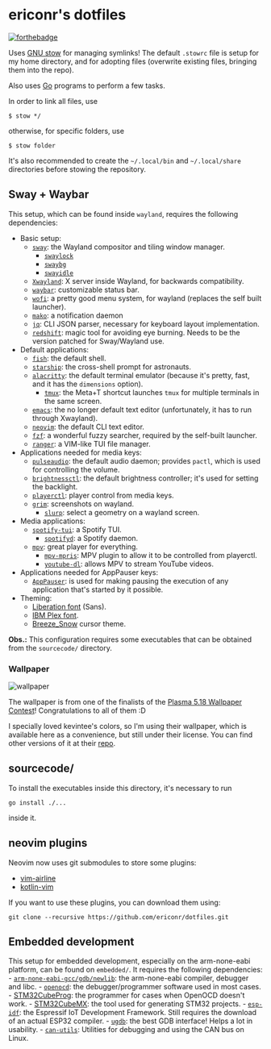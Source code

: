 # ericonr's dotfiles

[![forthebadge](https://forthebadge.com/images/badges/powered-by-electricity.svg)](https://forthebadge.com)

Uses [GNU stow](https://www.gnu.org/software/stow/) for managing symlinks! The
default `.stowrc` file is setup for my home directory, and for adopting files
(overwrite existing files, bringing them into the repo).

Also uses [Go](https://golang.org/) programs to perform a few tasks.

In order to link all files, use

```````
$ stow */
```````

otherwise, for specific folders, use

```````
$ stow folder
```````

It's also recommended to create the `~/.local/bin` and `~/.local/share`
directories before stowing the repository.

## Sway + Waybar

This setup, which can be found inside `wayland`, requires the following
dependencies:

- Basic setup:
   - [`sway`](https://swaywm.org/): the Wayland compositor and tiling window
      manager.
      - [`swaylock`](https://github.com/swaywm/swaylock)
      - [`swaybg`](https://github.com/swaywm/swaybg)
      - [`swayidle`](https://github.com/swaywm/swayidle)
   - [`Xwayland`](https://wayland.freedesktop.org/xserver.html): X server inside
      Wayland, for backwards compatibility.
   - [`waybar`](https://github.com/Alexays/Waybar): customizable status bar.
   - [`wofi`](https://hg.sr.ht/~scoopta/wofi): a pretty good menu system, for
      wayland (replaces the self built launcher).
   - [`mako`](https://wayland.emersion.fr/mako/): a notification daemon
   - [`jq`](https://stedolan.github.io/jq/): CLI JSON parser, necessary for
      keyboard layout implementation.
   - [`redshift`](https://github.com/minus7/redshift/tree/wayland): magic tool
      for avoiding eye burning. Needs to be the version patched for Sway/Wayland
      use.
- Default applications:
   - [`fish`](https://fishshell.com/): the default shell.
   - [`starship`](https://starship.rs/): the cross-shell prompt for astronauts.
   - [`alacritty`](https://github.com/jwilm/alacritty): the default terminal
      emulator (because it's pretty, fast, and it has the `dimensions` option).
      - [`tmux`](https://github.com/tmux/tmux): the Meta+T shortcut launches
         `tmux` for multiple terminals in the same screen.
   - [`emacs`](https://www.gnu.org/software/emacs/): the no longer default text
      editor (unfortunately, it has to run through Xwayland).
   - [`neovim`](https://neovim.io/): the default CLI text editor.
   - [`fzf`](https://github.com/junegunn/fzf): a wonderful fuzzy searcher,
      required by the self-built launcher.
   - [`ranger`](https://ranger.github.io/): a VIM-like TUI file manager.
- Applications needed for media keys:
   - [`pulseaudio`](https://www.freedesktop.org/wiki/Software/PulseAudio/): the
      default audio daemon; provides `pactl`, which is used for controlling the
      volume.
   - [`brightnessctl`](https://github.com/Hummer12007/brightnessctl): the
      default brightness controller; it's used for setting the backlight.
   - [`playerctl`](https://github.com/altdesktop/playerctl): player control from
      media keys.
   - [`grim`](https://wayland.emersion.fr/grim/): screenshots on wayland.
      - [`slurp`](https://wayland.emersion.fr/slurp/): select a geometry on a
         wayland screen.
- Media applications:
   - [`spotify-tui`](https://github.com/Rigellute/spotify-tui): a Spotify TUI.
      - [`spotifyd`](https://github.com/Spotifyd/spotifyd): a Spotify daemon.
   - [`mpv`](https://mpv.io/): great player for everything.
      - [`mpv-mpris`](https://github.com/hoyon/mpv-mpris): MPV plugin to allow
         it to be controlled from playerctl.
      - [`youtube-dl`](https://youtube-dl.org/): allows MPV to stream YouTube
         videos.
- Applications needed for AppPauser keys:
   - [`AppPauser`](https://github.com/ericonr/AppPauser): is used for making
      pausing the execution of any application that's started by it possible.
- Theming:
   - [Liberation font](https://en.wikipedia.org/wiki/Liberation_fonts) (Sans).
   - [IBM Plex font](https://www.ibm.com/plex/).
   - [Breeze_Snow](https://github.com/KDE/breeze) cursor theme.

**Obs.:** This configuration requires some executables that can be obtained from
the `sourcecode/` directory.

### Wallpaper

![wallpaper](https://gitlab.com/Kreneker/the-grand-canyon/raw/master/The%20Grand%20Canyon%20preview.png)

The wallpaper is from one of the finalists of the [Plasma 5.18 Wallpaper
Contest](https://dot.kde.org/2020/01/24/volna-wins-plasma-518-wallpaper-contest)!
Congratulations to all of them :D

I specially loved kevintee's colors, so I'm using their wallpaper, which is
available here as a convenience, but still under their license. You can find
other versions of it at their
[repo](https://gitlab.com/Kreneker/the-grand-canyon).

## sourcecode/

To install the executables inside this directory, it's necessary to run

````````
go install ./...
````````

inside it.

## neovim plugins

Neovim now uses git submodules to store some plugins:

- [vim-airline](https://github.com/vim-airline/vim-airline)
- [kotlin-vim](https://github.com/udalov/kotlin-vim)

If you want to use these plugins, you can download them using:

````````
git clone --recursive https://github.com/ericonr/dotfiles.git
````````

## Embedded development

This setup for embedded development, especially on the arm-none-eabi platform,
can be found on `embedded/`. It requires the following dependencies: -
[`arm-none-eabi-gcc/gdb/newlib`](https://developer.arm.com/tools-and-software/open-source-software/developer-tools/gnu-toolchain/gnu-rm/downloads):
the arm-none-eabi compiler, debugger and libc. -
[`openocd`](http://openocd.org/): the debugger/programmer software used in most
cases. -
[STM32CubeProg](https://www.st.com/en/development-tools/stm32cubeprog.html): the
programmer for cases when OpenOCD doesn't work. -
[STM32CubeMX](https://www.st.com/en/development-tools/stm32cubemx.html): the
tool used for generating STM32 projects. -
[`esp-idf`](https://github.com/espressif/esp-idf): the Espressif IoT Development
Framework. Still requires the download of an actual ESP32 compiler. -
[`ugdb`](https://github.com/ftilde/ugdb): the best GDB interface! Helps a lot in
usability. - [`can-utils`](https://github.com/linux-can/can-utils): Utilities
for debugging and using the CAN bus on Linux.
